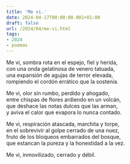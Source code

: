 ```yaml
---
title: 'Me vi.'
date: 2024-04-17T00:00:00.001+01:00
draft: false
url: /2024/04/me-vi.html
tags: 
- 2024
- poemas
---
```


Me vi, sombra rota en el espejo, fiel y herida,  
con una onda gelatinosa de venero tatuada,  
una expansión de agujas de terror elevada,  
rompiendo el cordón errático que la sostenía.  

Me vi, olor sin rumbo, perdido y ahogado,   
entre chispas de flores ardiendo en un volcán,  
que deshace las notas dulces que las arman,  
y aviva el calor que evapora lo nunca contado.  

Me vi, respiración atascada, marchita y torpe,  
en el sobrevivir al golpe cerrado de una nuez,  
fruto de los bloqueos embarrados del bosque,  
que estancan la pureza y la honestidad a la vez.  

Me vi, inmovilizado, cerrado y débil.  

